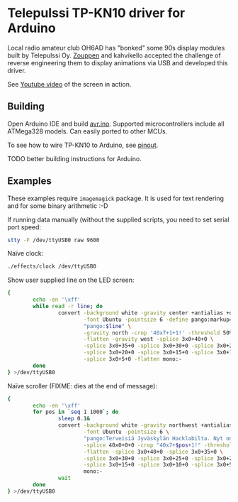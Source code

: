 # Telepulssi TP-KN10 driver for Arduino

Local radio amateur club OH6AD has "bonked" some 90s display modules
built by Telepulssi Oy. [Zouppen](https://twitter.com/zouppen) and
kahvikello accepted the challenge of reverse engineering them to
display animations via USB and developed this driver.

See [Youtube video](https://www.youtube.com/watch?v=fZEshGM8jz8) of
the screen in action.

## Building

Open Arduino IDE and build
[avr.ino](avr/avr.ino). Supported
microcontrollers include all ATMega328 models. Can easily ported to
other MCUs.

To see how to wire TP-KN10 to Arduino, see [pinout](pinout.md).

TODO better building instructions for Arduino.

## Examples

These examples require `imagemagick` package. It is used for text
rendering and for some binary arithmetic :-D

If running data manually (without the supplied scripts, you need to
set serial port speed:

```sh
stty -F /dev/ttyUSB0 raw 9600
```

Naïve clock:

```sh
./effects/clock /dev/ttyUSB0
```

Show user supplied line on the LED screen:

```sh
{
        echo -en '\xff'
        while read -r line; do
                convert -background white -gravity center +antialias +dither \
                        -font Ubuntu -pointsize 6 -define pango:markup=false \
                        "pango:$line" \
                        -gravity north -crop '40x7+1+1!' -threshold 50% \
                        -flatten -gravity west -splice 3x0+40+0 \
                        -splice 3x0+35+0 -splice 3x0+30+0 -splice 3x0+25+0 \
                        -splice 3x0+20+0 -splice 3x0+15+0 -splice 3x0+10+0 \
                        -splice 3x0+5+0 -flatten mono:-
        done
} >/dev/ttyUSB0
```

Naïve scroller (FIXME: dies at the end of message):

```sh
{
        echo -en '\xff'
        for pos in `seq 1 1000`; do
                sleep 0.1&
                convert -background white -gravity northwest +antialias +dither \
                        -font Ubuntu -pointsize 6 \
                        "pango:Terveisiä Jyväskylän Hacklabilta. Nyt on `date '+%d.%m.%Y %H:%M:%S'`. Moimoi!" \
                        -splice 40x0+0+0 -crop "40x7+$pos+1!" -threshold 50% \
                        -flatten -splice 3x0+40+0 -splice 3x0+35+0 \
                        -splice 3x0+30+0 -splice 3x0+25+0 -splice 3x0+20+0 \
                        -splice 3x0+15+0 -splice 3x0+10+0 -splice 3x0+5+0 \
                        mono:-
                wait
        done
} >/dev/ttyUSB0
```
